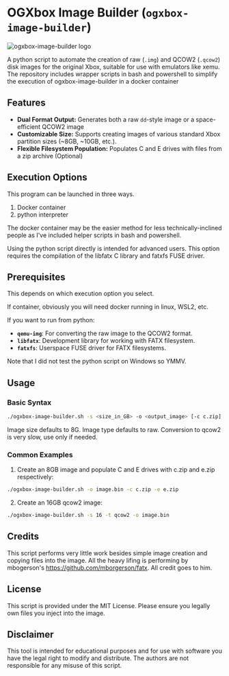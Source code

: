 # OGXbox Image Builder (`ogxbox-image-builder`)

![ogxbox-image-builder logo](media/builer_flubber.png)

A python script to automate the creation of raw (`.img`) and QCOW2 (`.qcow2`) disk images for the original Xbox, suitable for use with emulators like xemu. The repository includes wrapper scripts in bash and powershell to simplify the execution of ogxbox-image-builder in a docker container

## Features

*   **Dual Format Output:** Generates both a raw `dd`-style image or a space-efficient QCOW2 image 
*   **Customizable Size:** Supports creating images of various standard Xbox partition sizes (~8GB, ~10GB, etc.).
*   **Flexible Filesystem Population:** Populates C and E drives with files from a zip archive (Optional)

## Execution Options

This program can be launched in three ways.

1. Docker container 
2. python interpreter

The docker container may be the easier method for less technically-inclined people as I've included
helper scripts in bash and powershell.

Using the python script directly is intended for advanced users. This option requires the compilation of the libfatx C library and fatxfs FUSE driver. 

## Prerequisites

This depends on which execution option you select.

If container, obviously you will need docker running in linux, WSL2, etc.

If you want to run from python:

*   **`qemu-img`**: For converting the raw image to the QCOW2 format.
*   **`libfatx`**: Development library for working with FATX filesystem.
*   **`fatxfs`**: Userspace FUSE driver for FATX filesystems. 

Note that I did not test the python script on Windows so YMMV.

## Usage

### Basic Syntax

```bash
./ogxbox-image-builder.sh -s <size_in_GB> -o <output_image> [-c c.zip] [-e e.zip] [ -t qcow2|raw]
```

Image size defaults to 8G.
Image type defaults to raw.
Conversion to qcow2 is very slow, use only if needed.

### Common Examples

1. Create an 8GB image and populate C and E drives with c.zip and e.zip respectively:

```bash
./ogxbox-image-builder.sh -o image.bin -c c.zip -e e.zip
```

2. Create an 16GB qcow2 image:

```bash
./ogxbox-image-builder.sh -s 16 -t qcow2 -o image.bin 
```

## Credits

This script performs very little work besides simple image creation and copying files into the image. All the heavy lifing is performing by mbogerson's https://github.com/mborgerson/fatx. All credit goes to him.

## License
This script is provided under the MIT License. Please ensure you legally own files you inject into the image.

## Disclaimer
This tool is intended for educational purposes and for use with software you have the legal right to modify and distribute. The authors are not responsible for any misuse of this script.